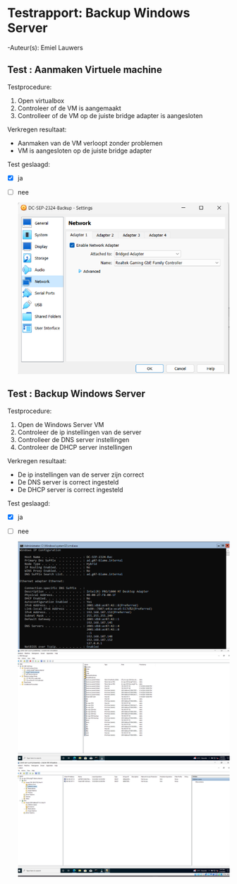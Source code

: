 # Testrapport: Backup Windows Server

-Auteur(s): Emiel Lauwers

## Test : Aanmaken Virtuele machine

Testprocedure:

1) Open virtualbox
2) Controleer of de VM is aangemaakt
3) Controlleer of de VM op de juiste bridge adapter is aangesloten

Verkregen resultaat:

- Aanmaken van de VM verloopt zonder problemen
- VM is aangesloten op de juiste bridge adapter


Test geslaagd:

- [x] ja
- [ ] nee

    ![VM](img/Backup-VM-config.png)


## Test : Backup Windows Server

Testprocedure:

1) Open de Windows Server VM
2) Controleer de ip instellingen van de server
3) Controlleer de DNS server instellingen
4) Controleer de DHCP server instellingen

Verkregen resultaat:

- De ip instellingen van de server zijn correct
- De DNS server is correct ingesteld
- De DHCP server is correct ingesteld

Test geslaagd:

- [x] ja
- [ ] nee

    ![Backup IP](img/Backup-IP.png)
    ![Backup DNS](img/Backup-DNS.png)
    ![Backup DHCP](img/Backup-DHCP.png)

    
